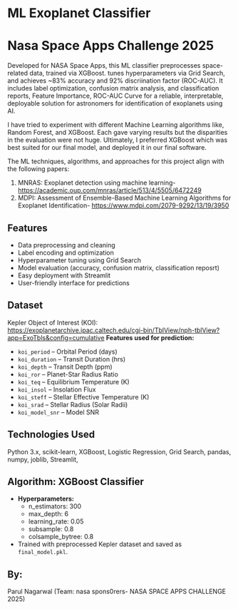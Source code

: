 
# ML Exoplanet Classifier
# Nasa Space Apps Challenge 2025
Developed for NASA Space Apps, this ML classifier preprocesses space-related data, trained via XGBoost. tunes hyperparameters via Grid Search, and achieves ~83% accuracy and 92% discriination factor (ROC-AUC). It includes label optimization, confusion matrix analysis, and classification reports, Feature Importance, ROC-AUC Curve for a reliable, interpretable, deployable solution for astronomers for identification of exoplanets using AI.

I have tried to experiment with different Machine Learning algorithms like, Random Forest, and XGBoost. Each gave varying results but the disparities in the evaluation were not huge. Ultimately, I preferred XGBoost which was best suited for our final model, and deployed it in our final software.

The ML techniques, algorithms, and approaches for this project align with the following papers:
1. MNRAS: Exoplanet detection using machine learning- https://academic.oup.com/mnras/article/513/4/5505/6472249
2. MDPI: Assessment of Ensemble-Based Machine Learning Algorithms for Exoplanet Identification- https://www.mdpi.com/2079-9292/13/19/3950

## Features
- Data preprocessing and cleaning
- Label encoding and optimization
- Hyperparameter tuning using Grid Search
- Model evaluation (accuracy, confusion matrix, classification reposrt)
- Easy deployment with Streamlit
- User-friendly interface for predictions

## **Dataset**
Kepler Object of Interest (KOI): https://exoplanetarchive.ipac.caltech.edu/cgi-bin/TblView/nph-tblView?app=ExoTbls&config=cumulative
**Features used for prediction:**
  - `koi_period` – Orbital Period (days)  
  - `koi_duration` – Transit Duration (hrs)  
  - `koi_depth` – Transit Depth (ppm)  
  - `koi_ror` – Planet-Star Radius Ratio  
  - `koi_teq` – Equilibrium Temperature (K)  
  - `koi_insol` – Insolation Flux  
  - `koi_steff` – Stellar Effective Temperature (K)  
  - `koi_srad` – Stellar Radius (Solar Radii)  
  - `koi_model_snr` – Model SNR  


## **Technologies Used**
Python 3.x,
scikit-learn,
XGBoost,
Logistic Regression,
Grid Search,
pandas, numpy,
joblib,
Streamlit,

## **Algorithm:** XGBoost Classifier  
- **Hyperparameters:**  
  - n_estimators: 300  
  - max_depth: 6  
  - learning_rate: 0.05  
  - subsample: 0.8  
  - colsample_bytree: 0.8  
- Trained with preprocessed Kepler dataset and saved as `final_model.pkl`.


## **By:**
Parul Nagarwal
(Team: nasa spons0rers- NASA SPACE APPS CHALLENGE 2025)



